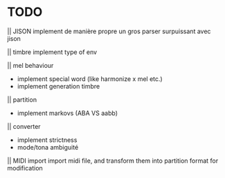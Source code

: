 TODO
===

|| JISON
implement de manière propre un gros parser surpuissant avec jison

|| timbre
implement type of env

|| mel behaviour

* implement special word (like harmonize x mel etc.)
* implement generation timbre

|| partition
* implement markovs (ABA VS aabb)

|| converter

* implement strictness
* mode/tona ambiguité

|| MIDI import
import midi file, and transform them into partition format
for modification
